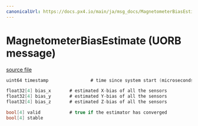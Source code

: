 ```yaml
---
canonicalUrl: https://docs.px4.io/main/ja/msg_docs/MagnetometerBiasEstimate
---
```


# MagnetometerBiasEstimate (UORB message)



[source file](https://github.com/PX4/PX4-Autopilot/blob/release/1.14/msg/MagnetometerBiasEstimate.msg)

```c
uint64 timestamp                # time since system start (microseconds)

float32[4] bias_x       # estimated X-bias of all the sensors
float32[4] bias_y       # estimated Y-bias of all the sensors
float32[4] bias_z       # estimated Z-bias of all the sensors

bool[4] valid           # true if the estimator has converged
bool[4] stable

```
